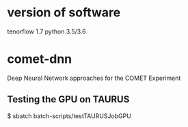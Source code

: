 # version of software
  tenorflow  1.7 
  python 3.5/3.6

# comet-dnn
Deep Neural Network approaches for the COMET Experiment

## Testing the GPU on TAURUS
$ sbatch batch-scripts/testTAURUSJobGPU
